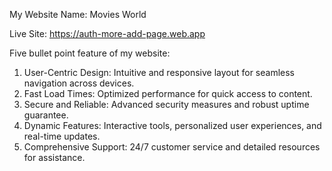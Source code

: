 My Website Name: Movies World 

Live Site: https://auth-more-add-page.web.app

Five bullet point feature of my website:

1. User-Centric Design: Intuitive and responsive layout for seamless navigation across devices.
2. Fast Load Times: Optimized performance for quick access to content.
3. Secure and Reliable: Advanced security measures and robust uptime guarantee.
4. Dynamic Features: Interactive tools, personalized user experiences, and real-time updates.
5. Comprehensive Support: 24/7 customer service and detailed resources for assistance.